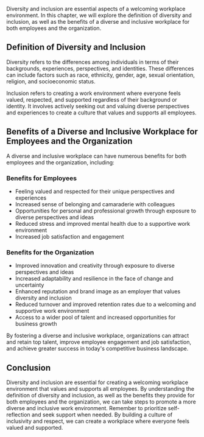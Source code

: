 
Diversity and inclusion are essential aspects of a welcoming workplace environment. In this chapter, we will explore the definition of diversity and inclusion, as well as the benefits of a diverse and inclusive workplace for both employees and the organization.

Definition of Diversity and Inclusion
-------------------------------------

Diversity refers to the differences among individuals in terms of their backgrounds, experiences, perspectives, and identities. These differences can include factors such as race, ethnicity, gender, age, sexual orientation, religion, and socioeconomic status.

Inclusion refers to creating a work environment where everyone feels valued, respected, and supported regardless of their background or identity. It involves actively seeking out and valuing diverse perspectives and experiences to create a culture that values and supports all employees.

Benefits of a Diverse and Inclusive Workplace for Employees and the Organization
--------------------------------------------------------------------------------

A diverse and inclusive workplace can have numerous benefits for both employees and the organization, including:

### Benefits for Employees

* Feeling valued and respected for their unique perspectives and experiences
* Increased sense of belonging and camaraderie with colleagues
* Opportunities for personal and professional growth through exposure to diverse perspectives and ideas
* Reduced stress and improved mental health due to a supportive work environment
* Increased job satisfaction and engagement

### Benefits for the Organization

* Improved innovation and creativity through exposure to diverse perspectives and ideas
* Increased adaptability and resilience in the face of change and uncertainty
* Enhanced reputation and brand image as an employer that values diversity and inclusion
* Reduced turnover and improved retention rates due to a welcoming and supportive work environment
* Access to a wider pool of talent and increased opportunities for business growth

By fostering a diverse and inclusive workplace, organizations can attract and retain top talent, improve employee engagement and job satisfaction, and achieve greater success in today's competitive business landscape.

Conclusion
----------

Diversity and inclusion are essential for creating a welcoming workplace environment that values and supports all employees. By understanding the definition of diversity and inclusion, as well as the benefits they provide for both employees and the organization, we can take steps to promote a more diverse and inclusive work environment. Remember to prioritize self-reflection and seek support when needed. By building a culture of inclusivity and respect, we can create a workplace where everyone feels valued and supported.
